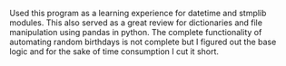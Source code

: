 Used this program as a learning experience for datetime and stmplib modules. This also served as a great review for dictionaries and file manipulation using pandas in python. The complete functionality of automating random birthdays is not complete but I figured out the base logic and for the sake of time consumption I cut it short.
